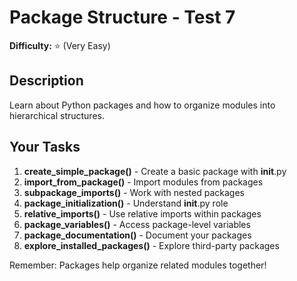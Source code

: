 # Package Structure - Test 7

**Difficulty:** ⭐ (Very Easy)

## Description

Learn about Python packages and how to organize modules into hierarchical structures.

## Your Tasks

1. **create_simple_package()** - Create a basic package with __init__.py
2. **import_from_package()** - Import modules from packages
3. **subpackage_imports()** - Work with nested packages
4. **package_initialization()** - Understand __init__.py role
5. **relative_imports()** - Use relative imports within packages
6. **package_variables()** - Access package-level variables
7. **package_documentation()** - Document your packages
8. **explore_installed_packages()** - Explore third-party packages

Remember: Packages help organize related modules together!
